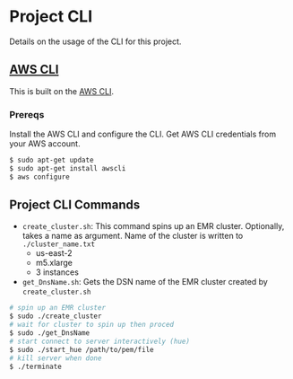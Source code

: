 # Project CLI

Details on the usage of the CLI for this project. 

## [AWS CLI](https://aws.amazon.com/cli/)

This is built on the [AWS CLI](https://docs.aws.amazon.com/cli/latest/userguide/cli-chap-install.html).

### Prereqs

Install the AWS CLI and configure the CLI. Get AWS CLI credentials from your AWS account.

```bash
$ sudo apt-get update
$ sudo apt-get install awscli
$ aws configure
```
## Project CLI Commands

* `create_cluster.sh`: This command spins up an EMR cluster. Optionally, takes a name as argument. 
Name of the cluster is written to `./cluster_name.txt`
  * us-east-2
  * m5.xlarge
  * 3 instances
* `get_DnsName.sh`: Gets the DSN name of the EMR cluster created by `create_cluster.sh`

```bash
# spin up an EMR cluster
$ sudo ./create_cluster
# wait for cluster to spin up then proced
$ sudo ./get_DnsName
# start connect to server interactively (hue)
$ sudo ./start_hue /path/to/pem/file
# kill server when done
$ ./terminate
```
